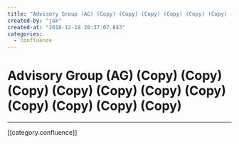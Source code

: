 ```yaml
---
title: "Advisory Group (AG) (Copy) (Copy) (Copy) (Copy) (Copy) (Copy) (Copy) (Copy) (Copy) (Copy) (Copy)"
created-by: "jak"
created-at: "2018-12-18 20:37:07.843"
categories:
  - confluence
---
```


# Advisory Group (AG) (Copy) (Copy) (Copy) (Copy) (Copy) (Copy) (Copy) (Copy) (Copy) (Copy) (Copy)


---

[[category.confluence]]
